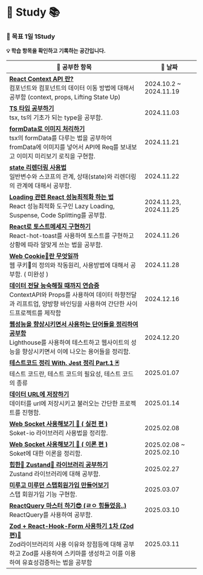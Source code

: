 # 🚀 Study 📚


### 🎯 목표 1일 1Study 


**💡 학습 항목을 확인하고 기록하는 공간입니다.**

| 📖 **공부한 항목** | 📅 **날짜** |
|---------------------------------------------------------|----------------|
| **[React Context API 란?](Archive/react-ContextAPI연습하기.md)** <br>컴포넌트와 컴포넌트의 데이터 이동 방법에 대해서 공부함 (context, props, Lifting State Up) | 2024.10.2 ~ 2024.11.19 |
| **[TS 타입 공부하기](Archive/타입공부.md)** <br>tsx, ts의 기초가 되는 type을 공부함. | 2024.11.03 |
| **[formData로 이미지 처리하기](Archive/formData공부.md)** <br>tsx의 formData를 다루는 법을 공부하여 fromData에 이미지를 넣어서 API에 Req를 보내보고 이미지 미리보기 로직을 구현함. | 2024.11.21 |
| **[state 리렌더링 사용법](Archive/렌더링과변수의관계.md)** <br>일반변수와 스코프의 관계, 상태(state)와 리렌더링의 관계에 대해서 공부함. | 2024.11.22 |
| **[Loading 관련 React 성능최적화 하는 법](Archive/React성능최적화.md)** <br>React 성능최적화 도구인 Lazy Loading, Suspense, Code Splitting를 공부함. | 2024.11.23, 2024.11.25 |
| **[React로 토스트메세지 구현하기](Archive/react-host-toast사용하기.md)** <br>React-hot-toast를 사용하여 토스트를 구현하고 상황에 따라 알맞게 쓰는 법을 공부함. | 2024.11.26 |
| **[Web Cookie🍪란 무엇일까](Archive/웹_Cookie_다루기.md)** <br>웹 쿠키🍪의 정의와 작동원리, 사용방법에 대해서 공부함. ( 미완성 ) | 2024.11.28 |
| **[데이터 전달 능숙해질 때까지 연습중](Archive/ContextAPI_STUDY.md)** <br>ContextAPI와 Props를 사용하여 데이터 하향전달과 리프트업, 양방향 바인딩을 사용하여 간단한 사이드프로젝트를 제작함  | 2024.12.16 |
| **[웹성능을 향상시키면서 사용하는 단어들을 정리하여 공부함](Archive/웹성능점검용어정리.md)** <br>Lighthouse를 사용하여 테스트하고 웹사이트의 성능을 향상시키면서 이에 나오는 용어들을 정리함.  | 2024.12.20 |
| **[테스트코드 정리 With. Jest 정리 Part.1 🃏](Archive/Jest총정리.md)** <br>테스트 코드란, 테스트 코드의 필요성, 테스트 코드의 종류  | 2025.01.07 |
| **[데이터 URL에 저장하기](Archive/투두리스트데이터URL에저장해서내보내기.md)** <br>데이터를 url에 저장시키고 불러오는 간단한 프로젝트를 진행함.  | 2025.01.14 |
| **[ Web Socket 사용해보기 🎯 ( 실전 편 )](Archive/webSoket정리.md)** <br>Soket-io 라이브러리 사용법을 정리함.  | 2025.02.08 |
| **[ Web Socket 사용해보기 🎯 ( 이론 편 )](Archive/websocket이론편.md)** <br>Soket에 대한 이론을 정리함.  | 2025.02.08 ~ 2025.02.10 |
| **[힙한🤘 Zustand🐻 라이브러리 공부하기](Archive/Zustand공부.md)** <br>Zustand 라이브러리에 대해 공부함.  | 2025.02.27|
| **[미루고 미루던 스탭회원가입 만들어보기](Archive/스탭회원가입폼.md)** <br>스탭 회원가입 기능 구현함.  | 2025.03.07|
| **[ReactQuery 마스터 하기😎 (ㄹㅇ 힘들었음..)](Archive/reactQuery사용하기.md)** <br>ReactQuery를 사용하여 공부함.  | 2025.03.10|
| **[Zod + React-Hook-Form 사용하기 1차 (Zod 편)💎](Archive/Zod+React_Hook-From사용하기.md)** <br>Zod라이브러리의 사용 이유와 장점등에 대해 공부하고 Zod를 사용하여 스키마를 생성하고 이를 이용하여 유효성검증하는 법을 공부함  | 2025.03.11|
